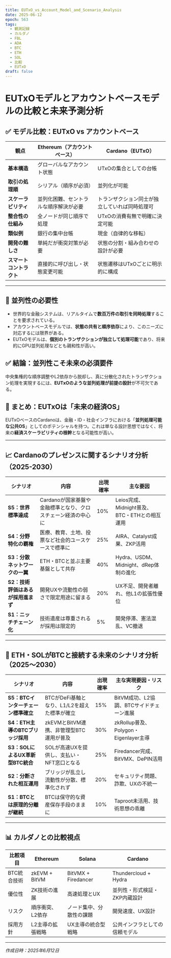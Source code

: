 ```yaml
---
title: EUTxO_vs_Account_Model_and_Scenario_Analysis
date: 2025-06-12
epoch: 563
tags:
  - 観測記録
  - カルダノ
  - FBL
  - ADA
  - BTC
  - ETH
  - SOL
  - 比較
  - EUTxO
draft: false
---
```


# EUTxOモデルとアカウントベースモデルの比較と未来予測分析

## ✅ モデル比較：EUTxO vs アカウントベース

| 観点 | Ethereum（アカウントベース） | Cardano（EUTxO） |
|------|-----------------------------|------------------|
| **基本構造** | グローバルなアカウント状態 | UTxOの集合としての台帳 |
| **取引の処理順** | シリアル（順序が必須） | 並列化が可能 |
| **スケーラビリティ** | 並列化困難、セントラルな順序解決が必要 | トランザクション同士が独立していれば同時処理可 |
| **整合性の仕組み** | 全ノードが同じ順序で処理 | UTxOの消費有無で明確に決定可能 |
| **類似例** | 銀行の集中台帳 | 現金（自律的な移転） |
| **開発の難しさ** | 単純だが衝突対策が必要 | 状態の分割・組み合わせの設計が必要 |
| **スマートコントラクト** | 直接的に呼び出し・状態変更可能 | 状態遷移はUTxOごとに明示的に構成 |

---

## 🔄 並列性の必要性

- 世界的な金融システムは、リアルタイムで**数百万件の取引を同時処理**することを要求されている。
- アカウントベースモデルでは、**状態の共有と順序依存**により、このニーズに対応するには限界がある。
- EUTxOモデルは、**個別のトランザクションが独立して処理可能**であり、将来的にGPU並列処理などとも親和性が高い。

## ✅ 結論：並列性こそ未来の必須要件

中央集権的な順序調整やL2依存から脱却し、真に分散化されたトランザクション処理を実現するには、**EUTxOのような並列処理が前提の設計**が不可欠である。

## 🚀 まとめ：EUTxOは「未来の経済OS」

EUTxOベースのCardanoは、金融・ID・社会インフラにおける「**並列処理可能な公共OS**」としてのポテンシャルを持つ。これは単なる設計思想ではなく、将来の**経済スケーラビリティの根幹**となる可能性が高い。

---

## 📈 Cardanoのプレゼンスに関するシナリオ分析（2025-2030）

| シナリオ | 内容 | 出現確率 | 主な要因 |
|----------|------|----------|----------|
| **S5：世界標準達成** | Cardanoが国家基盤や金融標準となり、クロスチェーン経済の中心に | 10% | Leios完成、Midnight普及、BTC・ETHとの相互運用 |
| **S4：分野特化の覇権** | 医療、教育、土地、投票など社会的ユースケースで標準に | 25% | AIRA、Catalyst成果、ZKP活用 |
| **S3：分散ネットワークの一翼** | ETH・BTCと並ぶ主要基盤として共存 | 40% | Hydra、USDM、Midnight、dRep体制の進化 |
| **S2：技術評価はあるが採用進まず** | 開発UXや流動性の弱さで限定用途に留まる | 20% | UX不足、開発者離れ、他L1の拡張性優位 |
| **S1：ニッチチェーン化** | 技術遺産は尊重されるが採用は限定的 | 5% | 開発停滞、憲法混乱、VC撤退 |

---

## 🔗 ETH・SOLがBTCと接続する未来のシナリオ分析（2025〜2030）

| シナリオ | 内容 | 出現確率 | 主な実現要因・リスク |
|----------|------|----------|------------------------|
| **S5：BTCインターチェーン標準確立** | BTCがDeFi基軸となり、L1/L2を超えた標準が確立 | 15% | BitVM成功、L2協調、BTCサイドチェーン進展 |
| **S4：ETH主導のBTCブリッジ採用** | zkEVMとBitVM連携、非管理型BTC運用が普及 | 30% | zkRollup普及、Polygon・Eigenlayer主導 |
| **S3：SOLによるUX革新型BTC統合** | SOLが高速UXを提供し、支払い・NFT窓口となる | 25% | Firedancer完成、BitVMX、DePIN活用 |
| **S2：分断された相互運用** | ブリッジが乱立し流動性が分散、標準化されず | 20% | セキュリティ問題、詐欺、UXの不統一 |
| **S1：BTCとは原理的分離が継続** | BTCは保守的な資産保存手段のままに | 10% | Taproot未活用、技術思想の乖離 |

---

## 📊 カルダノとの比較視点

| 比較項目 | Ethereum | Solana | Cardano |
|----------|----------|--------|---------|
| BTC統合技術 | zkEVM + BitVM | BitVMX + Firedancer | Thundercloud + Hydra |
| 優位性 | ZK技術の進展 | 高速処理とUX | 並列性・形式検証・ZKP内蔵設計 |
| リスク | 順序衝突、L2依存 | ノード集中、分散性の課題 | 開発速度、UX設計 |
| 採用方針 | L2主導の拡張戦略 | UX主導の統合型戦略 | 公共インフラとしての信頼モデル |

---

*作成日時：2025年6月12日*
